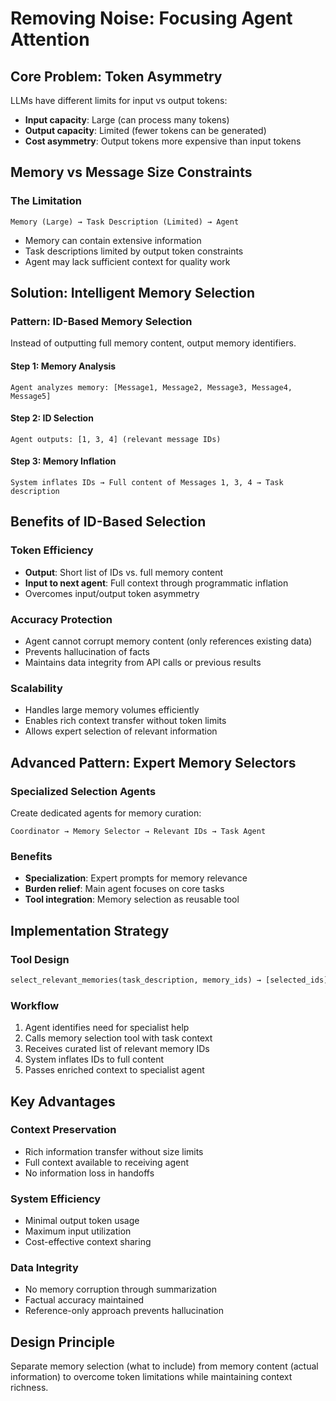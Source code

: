 # Removing Noise: Focusing Agent Attention

## Core Problem: Token Asymmetry
LLMs have different limits for input vs output tokens:
- **Input capacity**: Large (can process many tokens)
- **Output capacity**: Limited (fewer tokens can be generated)
- **Cost asymmetry**: Output tokens more expensive than input tokens

## Memory vs Message Size Constraints

### The Limitation
```
Memory (Large) → Task Description (Limited) → Agent
```

- Memory can contain extensive information
- Task descriptions limited by output token constraints
- Agent may lack sufficient context for quality work

## Solution: Intelligent Memory Selection

### Pattern: ID-Based Memory Selection
Instead of outputting full memory content, output memory identifiers.

#### Step 1: Memory Analysis
```
Agent analyzes memory: [Message1, Message2, Message3, Message4, Message5]
```

#### Step 2: ID Selection
```
Agent outputs: [1, 3, 4] (relevant message IDs)
```

#### Step 3: Memory Inflation
```
System inflates IDs → Full content of Messages 1, 3, 4 → Task description
```

## Benefits of ID-Based Selection

### Token Efficiency
- **Output**: Short list of IDs vs. full memory content
- **Input to next agent**: Full context through programmatic inflation
- Overcomes input/output token asymmetry

### Accuracy Protection
- Agent cannot corrupt memory content (only references existing data)
- Prevents hallucination of facts
- Maintains data integrity from API calls or previous results

### Scalability
- Handles large memory volumes efficiently
- Enables rich context transfer without token limits
- Allows expert selection of relevant information

## Advanced Pattern: Expert Memory Selectors

### Specialized Selection Agents
Create dedicated agents for memory curation:
```
Coordinator → Memory Selector → Relevant IDs → Task Agent
```

### Benefits
- **Specialization**: Expert prompts for memory relevance
- **Burden relief**: Main agent focuses on core tasks
- **Tool integration**: Memory selection as reusable tool

## Implementation Strategy

### Tool Design
```python
select_relevant_memories(task_description, memory_ids) → [selected_ids]
```

### Workflow
1. Agent identifies need for specialist help
2. Calls memory selection tool with task context
3. Receives curated list of relevant memory IDs
4. System inflates IDs to full content
5. Passes enriched context to specialist agent

## Key Advantages

### Context Preservation
- Rich information transfer without size limits
- Full context available to receiving agent
- No information loss in handoffs

### System Efficiency
- Minimal output token usage
- Maximum input utilization
- Cost-effective context sharing

### Data Integrity
- No memory corruption through summarization
- Factual accuracy maintained
- Reference-only approach prevents hallucination

## Design Principle
Separate memory selection (what to include) from memory content (actual information) to overcome token limitations while maintaining context richness.
